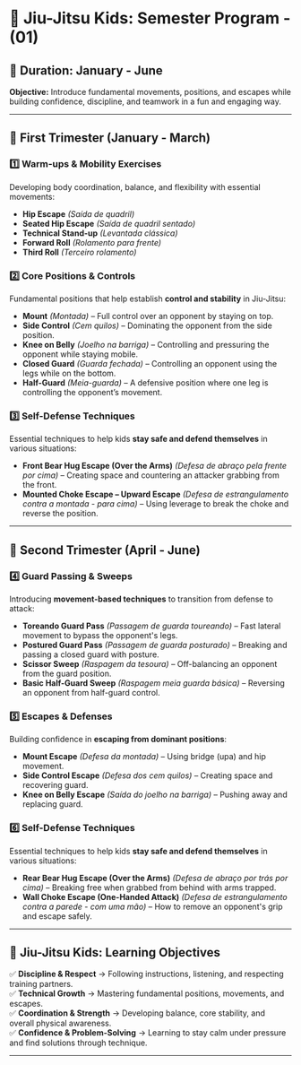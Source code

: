 # 🥋 Jiu-Jitsu Kids: Semester Program - (01)

## 📅 Duration: January - June  
**Objective:** Introduce fundamental movements, positions, and escapes while building confidence, discipline, and teamwork in a fun and engaging way.  

---

## 📌 First Trimester (January - March)

### 1️⃣ Warm-ups & Mobility Exercises  
Developing body coordination, balance, and flexibility with essential movements:  

- **Hip Escape** *(Saída de quadril)*  
- **Seated Hip Escape** *(Saída de quadril sentado)*  
- **Technical Stand-up** *(Levantada clássica)*  
- **Forward Roll** *(Rolamento para frente)*  
- **Third Roll** *(Terceiro rolamento)*  

### 2️⃣ Core Positions & Controls  
Fundamental positions that help establish **control and stability** in Jiu-Jitsu:  

- **Mount** *(Montada)* – Full control over an opponent by staying on top.  
- **Side Control** *(Cem quilos)* – Dominating the opponent from the side position.  
- **Knee on Belly** *(Joelho na barriga)* – Controlling and pressuring the opponent while staying mobile.  
- **Closed Guard** *(Guarda fechada)* – Controlling an opponent using the legs while on the bottom.  
- **Half-Guard** *(Meia-guarda)* – A defensive position where one leg is controlling the opponent’s movement.  

### 3️⃣ Self-Defense Techniques  
Essential techniques to help kids **stay safe and defend themselves** in various situations:  

- **Front Bear Hug Escape (Over the Arms)** *(Defesa de abraço pela frente por cima)* – Creating space and countering an attacker grabbing from the front.  
- **Mounted Choke Escape – Upward Escape** *(Defesa de estrangulamento contra a montada - para cima)* – Using leverage to break the choke and reverse the position.  

---

## 📌 Second Trimester (April - June)

### 4️⃣ Guard Passing & Sweeps  
Introducing **movement-based techniques** to transition from defense to attack:  

- **Toreando Guard Pass** *(Passagem de guarda toureando)* – Fast lateral movement to bypass the opponent's legs.  
- **Postured Guard Pass** *(Passagem de guarda posturado)* – Breaking and passing a closed guard with posture.  
- **Scissor Sweep** *(Raspagem da tesoura)* – Off-balancing an opponent from the guard position.  
- **Basic Half-Guard Sweep** *(Raspagem meia guarda básica)* – Reversing an opponent from half-guard control.  

### 5️⃣ Escapes & Defenses  
Building confidence in **escaping from dominant positions**:  

- **Mount Escape** *(Defesa da montada)* – Using bridge (upa) and hip movement.  
- **Side Control Escape** *(Defesa dos cem quilos)* – Creating space and recovering guard.  
- **Knee on Belly Escape** *(Saída do joelho na barriga)* – Pushing away and replacing guard.  

### 6️⃣ Self-Defense Techniques  
Essential techniques to help kids **stay safe and defend themselves** in various situations:  

- **Rear Bear Hug Escape (Over the Arms)** *(Defesa de abraço por trás por cima)* – Breaking free when grabbed from behind with arms trapped.  
- **Wall Choke Escape (One-Handed Attack)** *(Defesa de estrangulamento contra a parede - com uma mão)* – How to remove an opponent's grip and escape safely.  

---

## 💪 Jiu-Jitsu Kids: Learning Objectives  
✅ **Discipline & Respect** → Following instructions, listening, and respecting training partners.  
✅ **Technical Growth** → Mastering fundamental positions, movements, and escapes.  
✅ **Coordination & Strength** → Developing balance, core stability, and overall physical awareness.  
✅ **Confidence & Problem-Solving** → Learning to stay calm under pressure and find solutions through technique.  

---